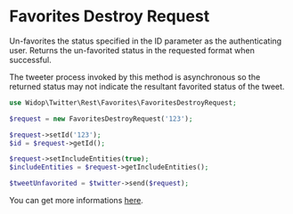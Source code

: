 # Favorites Destroy Request

Un-favorites the status specified in the ID parameter as the authenticating user. Returns the un-favorited status in
the requested format when successful.

The tweeter process invoked by this method is asynchronous so the returned status may not indicate the resultant
favorited status of the tweet.

``` php
use Widop\Twitter\Rest\Favorites\FavoritesDestroyRequest;

$request = new FavoritesDestroyRequest('123');

$request->setId('123');
$id = $request->getId();

$request->setIncludeEntities(true);
$includeEntities = $request->getIncludeEntities();

$tweetUnfavorited = $twitter->send($request);
```

You can get more informations [here](https://dev.twitter.com/docs/api/1.1/post/favorites/destroy).
